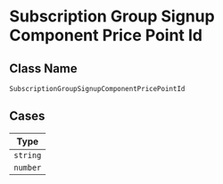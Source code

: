 
# Subscription Group Signup Component Price Point Id

## Class Name

`SubscriptionGroupSignupComponentPricePointId`

## Cases

| Type |
|  --- |
| `string` |
| `number` |

